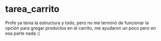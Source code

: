 # tarea_carrito
Profe ya tenia la estructura y todo, pero no me terminó de funcionar la opción para gregar productos en el carrito, me ayudaron un poco pero en esa parte nada :(
